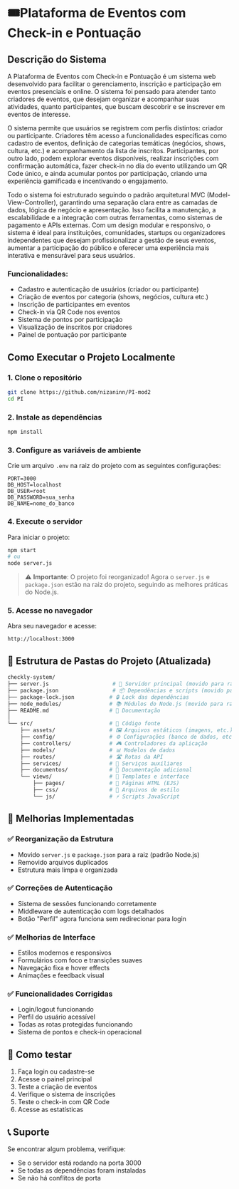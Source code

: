 # 🎟Plataforma de Eventos com Check-in e Pontuação

##  Descrição do Sistema

A Plataforma de Eventos com Check-in e Pontuação é um sistema web desenvolvido para facilitar o gerenciamento, inscrição e participação em eventos presenciais e online. O sistema foi pensado para atender tanto criadores de eventos, que desejam organizar e acompanhar suas atividades, quanto participantes, que buscam descobrir e se inscrever em eventos de interesse.

O sistema permite que usuários se registrem com perfis distintos: criador ou participante. Criadores têm acesso a funcionalidades específicas como cadastro de eventos, definição de categorias temáticas (negócios, shows, cultura, etc.) e acompanhamento da lista de inscritos. Participantes, por outro lado, podem explorar eventos disponíveis, realizar inscrições com confirmação automática, fazer check-in no dia do evento utilizando um QR Code único, e ainda acumular pontos por participação, criando uma experiência gamificada e incentivando o engajamento.

 Todo o sistema foi estruturado seguindo o padrão arquitetural MVC (Model-View-Controller), garantindo uma separação clara entre as camadas de dados, lógica de negócio e apresentação. Isso facilita a manutenção, a escalabilidade e a integração com outras ferramentas, como sistemas de pagamento e APIs externas. Com um design modular e responsivo, o sistema é ideal para instituições, comunidades, startups ou organizadores independentes que desejam profissionalizar a gestão de seus eventos, aumentar a participação do público e oferecer uma experiência mais interativa e mensurável para seus usuários.

### Funcionalidades:
- Cadastro e autenticação de usuários (criador ou participante)
- Criação de eventos por categoria (shows, negócios, cultura etc.)
- Inscrição de participantes em eventos
- Check-in via QR Code nos eventos
- Sistema de pontos por participação
- Visualização de inscritos por criadores
- Painel de pontuação por participante



## Como Executar o Projeto Localmente


### 1. Clone o repositório
```bash
git clone https://github.com/nizaninn/PI-mod2
cd PI
````

### 2. Instale as dependências

```bash
npm install
```

### 3. Configure as variáveis de ambiente

Crie um arquivo `.env` na raiz do projeto com as seguintes configurações:

```
PORT=3000
DB_HOST=localhost
DB_USER=root
DB_PASSWORD=sua_senha
DB_NAME=nome_do_banco
```



### 4. Execute o servidor

Para iniciar o projeto:

```bash
npm start
# ou
node server.js
```

> ⚠️ **Importante**: O projeto foi reorganizado! Agora o `server.js` e `package.json` estão na raiz do projeto, seguindo as melhores práticas do Node.js.

 
### 5. Acesse no navegador

Abra seu navegador e acesse:

```
http://localhost:3000
```

## 📁 Estrutura de Pastas do Projeto (Atualizada)

```bash
checkly-system/
├── server.js                    # 🚀 Servidor principal (movido para raiz)
├── package.json                 # 📦 Dependências e scripts (movido para raiz)
├── package-lock.json           # 🔒 Lock das dependências
├── node_modules/               # 📚 Módulos do Node.js (movido para raiz)
├── README.md                   # 📖 Documentação
│
└── src/                        # 📂 Código fonte
    ├── assets/                 # 🖼️ Arquivos estáticos (imagens, etc.)
    ├── config/                 # ⚙️ Configurações (banco de dados, etc.)
    ├── controllers/            # 🎮 Controladores da aplicação
    ├── models/                 # 📊 Modelos de dados
    ├── routes/                 # 🛣️ Rotas da API
    ├── services/               # 🔧 Serviços auxiliares
    ├── documentos/             # 📄 Documentação adicional
    └── views/                  # 🎨 Templates e interface
        ├── pages/              # 📄 Páginas HTML (EJS)
        ├── css/                # 🎨 Arquivos de estilo
        └── js/                 # ⚡ Scripts JavaScript
```

## 🔧 Melhorias Implementadas

### ✅ Reorganização da Estrutura
- Movido `server.js` e `package.json` para a raiz (padrão Node.js)
- Removido arquivos duplicados
- Estrutura mais limpa e organizada

### ✅ Correções de Autenticação
- Sistema de sessões funcionando corretamente
- Middleware de autenticação com logs detalhados
- Botão "Perfil" agora funciona sem redirecionar para login

### ✅ Melhorias de Interface
- Estilos modernos e responsivos
- Formulários com foco e transições suaves
- Navegação fixa e hover effects
- Animações e feedback visual

### ✅ Funcionalidades Corrigidas
- Login/logout funcionando
- Perfil do usuário acessível
- Todas as rotas protegidas funcionando
- Sistema de pontos e check-in operacional

## 🚀 Como testar

1. Faça login ou cadastre-se
2. Acesse o painel principal
3. Teste a criação de eventos
4. Verifique o sistema de inscrições
5. Teste o check-in com QR Code
6. Acesse as estatísticas

## 📞 Suporte

Se encontrar algum problema, verifique:
- Se o servidor está rodando na porta 3000
- Se todas as dependências foram instaladas
- Se não há conflitos de porta

